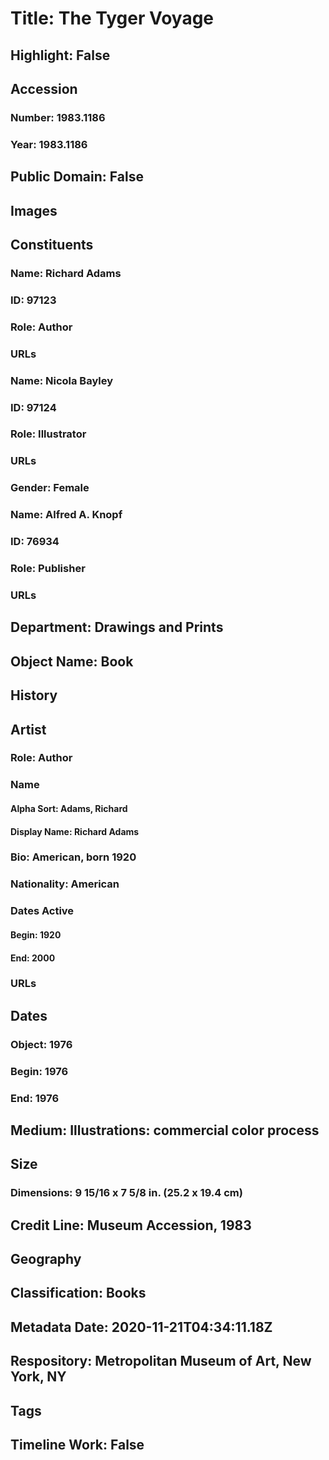 # Title: The Tyger Voyage
## Highlight: False
## Accession
### Number: 1983.1186
### Year: 1983.1186
## Public Domain: False
## Images
## Constituents
### Name: Richard Adams
### ID: 97123
### Role: Author
### URLs
### Name: Nicola Bayley
### ID: 97124
### Role: Illustrator
### URLs
### Gender: Female
### Name: Alfred A. Knopf
### ID: 76934
### Role: Publisher
### URLs
## Department: Drawings and Prints
## Object Name: Book
## History
## Artist
### Role: Author
### Name
#### Alpha Sort: Adams, Richard
#### Display Name: Richard Adams
### Bio: American, born 1920
### Nationality: American
### Dates Active
#### Begin: 1920
#### End: 2000
### URLs
## Dates
### Object: 1976
### Begin: 1976
### End: 1976
## Medium: Illustrations: commercial color process
## Size
### Dimensions: 9 15/16 x 7 5/8 in. (25.2 x 19.4 cm)
## Credit Line: Museum Accession, 1983
## Geography
## Classification: Books
## Metadata Date: 2020-11-21T04:34:11.18Z
## Respository: Metropolitan Museum of Art, New York, NY
## Tags
## Timeline Work: False